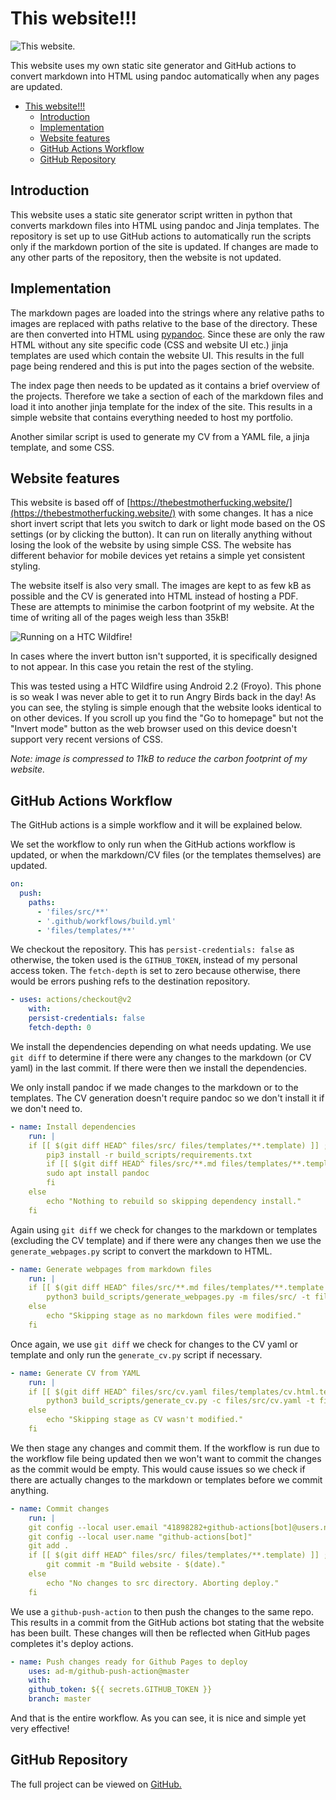 # This website!!!

<picture>

<intro date="04/09/2021">

![This website.](images/website.png)

This website uses my own static site generator and GitHub actions to convert markdown into HTML using pandoc automatically when any pages are updated.

</intro>

- [This website!!!](#this-website)
	- [Introduction](#introduction)
	- [Implementation](#implementation)
	- [Website features](#website-features)
	- [GitHub Actions Workflow](#github-actions-workflow)
	- [GitHub Repository](#github-repository)

</picture>

## Introduction

This website uses a static site generator script written in python that converts markdown files into HTML using pandoc and Jinja templates. The repository is set up to use GitHub actions to automatically run the scripts only if the markdown portion of the site is updated. If changes are made to any other parts of the repository, then the website is not updated.

## Implementation

The markdown pages are loaded into the strings where any relative paths to images are replaced with paths relative to the base of the directory. These are then converted into HTML using [pypandoc](https://pypi.org/project/pypandoc/). Since these are only the raw HTML without any site specific code (CSS and website UI etc.) jinja templates are used which contain the website UI. This results in the full page being rendered and this is put into the pages section of the website.

The index page then needs to be updated as it contains a brief overview of the projects. Therefore we take a section of each of the markdown files and load it into another jinja template for the index of the site. This results in a simple website that contains everything needed to host my portfolio.

Another similar script is used to generate my CV from a YAML file, a jinja template, and some CSS.

## Website features

This website is based off of [https://thebestmotherfucking.website/](https://thebestmotherfucking.website/) with some changes. It has a nice short invert script that lets you switch to dark or light mode based on the OS settings (or by clicking the button). It can run on literally anything without losing the look of the website by using simple CSS. The website has different behavior for mobile devices yet retains a simple yet consistent styling.

The website itself is also very small. The images are kept to as few kB as possible and the CV is generated into HTML instead of hosting a PDF. These are attempts to minimise the carbon footprint of my website. At the time of writing all of the pages weigh less than 35kB!

<picture>

![Running on a HTC Wildfire!](images/website-wildfire.jpg)

In cases where the invert button isn't supported, it is specifically designed to not appear. In this case you retain the rest of the styling.


This was tested using a HTC Wildfire using Android 2.2 (Froyo). This phone is so weak I was never able to get it to run Angry Birds back in the day! As you can see, the styling is simple enough that the website looks identical to on other devices. If you scroll up you find the "Go to homepage" but not the "Invert mode" button as the web browser used on this device doesn't support very recent versions of CSS.

*Note: image is compressed to 11kB to reduce the carbon footprint of my website.*

</picture>

## GitHub Actions Workflow

The GitHub actions is a simple workflow and it will be explained below.

We set the workflow to only run when the GitHub actions workflow is updated, or when the markdown/CV files (or the templates themselves) are updated.

```yaml
on:
  push:
    paths:
      - 'files/src/**'
      - '.github/workflows/build.yml'
      - 'files/templates/**'
```

We checkout the repository. This has `persist-credentials: false` as otherwise, the token used is the `GITHUB_TOKEN`, instead of my personal access token. The `fetch-depth` is set to zero because otherwise, there would be errors pushing refs to the destination repository.

```yaml
- uses: actions/checkout@v2
	with:
	persist-credentials: false
	fetch-depth: 0
```

We install the dependencies depending on what needs updating. We use `git diff` to determine if there were any changes to the markdown (or CV yaml) in the last commit. If there were then we install the dependencies.

We only install pandoc if we made changes to the markdown or to the templates. The CV generation doesn't require pandoc so we don't install it if we don't need to.

```yaml
- name: Install dependencies
	run: |
	if [[ $(git diff HEAD^ files/src/ files/templates/**.template) ]] ; then
		pip3 install -r build_scripts/requirements.txt
		if [[ $(git diff HEAD^ files/src/**.md files/templates/**.template ':!files/templates/cv.html.template') ]] ; then
		sudo apt install pandoc
		fi
	else
		echo "Nothing to rebuild so skipping dependency install."
	fi
```

Again using `git diff` we check for changes to the markdown or templates (excluding the CV template) and if there were any changes then we use the `generate_webpages.py` script to convert the markdown to HTML.

```yaml
- name: Generate webpages from markdown files
	run: |
	if [[ $(git diff HEAD^ files/src/**.md files/templates/**.template ':!files/templates/cv.html.template') ]] ; then
		python3 build_scripts/generate_webpages.py -m files/src/ -t files/templates/ -s /files/website.css -o pages/ -f /files
	else
		echo "Skipping stage as no markdown files were modified."
	fi
```

Once again, we use `git diff` we check for changes to the CV yaml or template and only run the `generate_cv.py` script if necessary.

```yaml
- name: Generate CV from YAML
	run: |
	if [[ $(git diff HEAD^ files/src/cv.yaml files/templates/cv.html.template) ]] ; then
		python3 build_scripts/generate_cv.py -c files/src/cv.yaml -t files/templates/cv.html.template -o pages/CV-Josh-Jennings.html
	else
		echo "Skipping stage as CV wasn't modified."
	fi
```

We then stage any changes and commit them. If the workflow is run due to the workflow file being updated then we won't want to commit the changes as the commit would be empty. This would cause issues so we check if there are actually changes to the markdown or templates before we commit anything.

```yaml
- name: Commit changes
	run: |
	git config --local user.email "41898282+github-actions[bot]@users.noreply.github.com"
	git config --local user.name "github-actions[bot]"
	git add .
	if [[ $(git diff HEAD^ files/src/ files/templates/**.template) ]] ; then
		git commit -m "Build website - $(date)."
	else
		echo "No changes to src directory. Aborting deploy."
	fi
```

We use a `github-push-action` to then push the changes to the same repo. This results in a commit from the GitHub actions bot stating that the website has been built. These changes will then be reflected when GitHub pages completes it's deploy actions.

```yaml
- name: Push changes ready for Github Pages to deploy
	uses: ad-m/github-push-action@master
	with:
	github_token: ${{ secrets.GITHUB_TOKEN }}
	branch: master
```

And that is the entire workflow. As you can see, it is nice and simple yet very effective!

## GitHub Repository

The full project can be viewed on [GitHub.](https://github.com/joshjennings98/joshjennings98.github.io)

